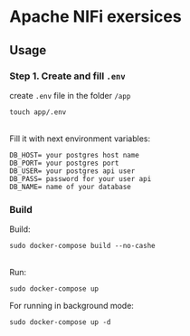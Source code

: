# Apache NIFi exersices

## Usage

### Step 1. Create and fill `.env`

create `.env` file in the folder `/app` <br>
```
touch app/.env
```
<br>
Fill it with next environment variables:

```.env
DB_HOST= your postgres host name
DB_PORT= your postgres port
DB_USER= your postgres api user
DB_PASS= password for your user api
DB_NAME= name of your database
```


### Build

Build: <br>
```
sudo docker-compose build --no-cashe
``` 
<br>Run:<br>
```
sudo docker-compose up
```

For running in background mode: <br>
```
sudo docker-compose up -d
```
